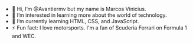 - 👋 Hi, I’m @Avantiermv but my name is Marcos Vinicius.
- 👀 I’m interested in learning more about the world of technology.
- 🌱 I’m currently learning HTML, CSS, and JavaScript.
- ⚡ Fun fact: I love motorsports. I'm a fan of Scuderia Ferrari on Formula 1 and WEC.





